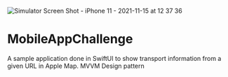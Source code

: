 ![Simulator Screen Shot - iPhone 11 - 2021-11-15 at 12 37 36](https://user-images.githubusercontent.com/11704586/141722998-c910254e-3078-4648-8d7f-1b71e7eae5f7.png)
# MobileAppChallenge

A sample application done in SwiftUI to show transport information from a given URL in Apple Map.
MVVM Design pattern
